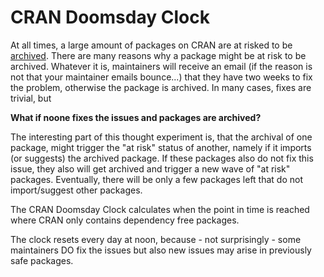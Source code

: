 # CRAN Doomsday Clock


At all times, a large amount of packages on CRAN are at risked to be [archived](https://www.cranhaven.org/dashboard-at-risk.html). There are many reasons why a package might be at risk to be archived. Whatever it is, maintainers will receive an email (if the reason is not that your maintainer emails bounce...) that they have two weeks to fix the problem, otherwise the package is archived. In many cases, fixes are trivial, but 

**What if noone fixes the issues and packages are archived?**

The interesting part of this thought experiment is, that the archival of one package, might trigger the "at risk" status of another, namely if it imports (or suggests) the archived package. If these packages also do not fix this issue, they also will get archived and trigger a new wave of "at risk" packages. Eventually, there will be only a few packages left that do not import/suggest other packages. 

The CRAN Doomsday Clock calculates when the point in time is reached where CRAN
only contains dependency free packages.

The clock resets every day at noon, because - not surprisingly - some maintainers DO fix the issues but also new issues may arise in previously safe packages.
